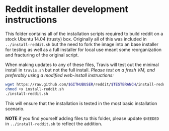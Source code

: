# Reddit installer development instructions

This folder contains all of the installation scripts required to build reddit on a stock Ubuntu 14.04 (trusty) box.  Originally all of this was included in `../install-reddit.sh` but the need to fork the image into an base installer for testing as well as a full installer for local use meant some reorganization and fracturing of the original script.

When making updates to any of these files, Travis will test out the minimal install in `travis.sh` but not the full install.  *Please test on a fresh VM, and preferably using a modified web-install instructions:*




```bash
wget https://raw.github.com/$GITHUBUSER/reddit/$TESTBRANCH/install-reddit.sh
chmod +x install-reddit.sh
./install-reddit.sh
```

This will ensure that the installation is tested in the most basic installation scenario.

**NOTE** if you find yourself adding files to this folder, please update `$NEEDED` in `../install-reddit.sh` to reflect the addition.  
